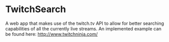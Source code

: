 # TwitchSearch
A web app that makes use of the twitch.tv API to allow for better searching capabilities of all the currently live streams.
An implemented example can be found here: http://www.twitchninja.com/

